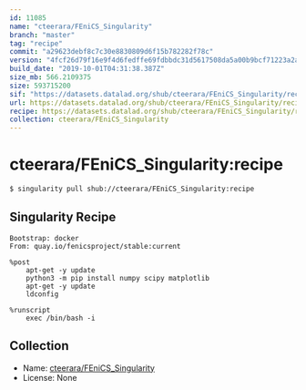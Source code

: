 ```yaml
---
id: 11085
name: "cteerara/FEniCS_Singularity"
branch: "master"
tag: "recipe"
commit: "a29623debf8c7c30e8830809d6f15b782282f78c"
version: "4fcf26d79f16e9f4d6fedffe69fdbbdc31d5617508da5a00b9bcf71223a2a889"
build_date: "2019-10-01T04:31:38.387Z"
size_mb: 566.2109375
size: 593715200
sif: "https://datasets.datalad.org/shub/cteerara/FEniCS_Singularity/recipe/2019-10-01-a29623de-4fcf26d7/4fcf26d79f16e9f4d6fedffe69fdbbdc31d5617508da5a00b9bcf71223a2a889.sif"
url: https://datasets.datalad.org/shub/cteerara/FEniCS_Singularity/recipe/2019-10-01-a29623de-4fcf26d7/
recipe: https://datasets.datalad.org/shub/cteerara/FEniCS_Singularity/recipe/2019-10-01-a29623de-4fcf26d7/Singularity
collection: cteerara/FEniCS_Singularity
---
```


# cteerara/FEniCS_Singularity:recipe

```bash
$ singularity pull shub://cteerara/FEniCS_Singularity:recipe
```

## Singularity Recipe

```singularity
Bootstrap: docker
From: quay.io/fenicsproject/stable:current

%post
    apt-get -y update
    python3 -m pip install numpy scipy matplotlib 
    apt-get -y update 
    ldconfig

%runscript
    exec /bin/bash -i
```

## Collection

 - Name: [cteerara/FEniCS_Singularity](https://github.com/cteerara/FEniCS_Singularity)
 - License: None

